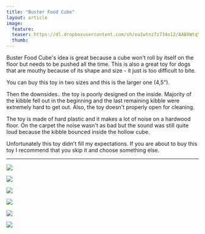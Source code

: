 ```yaml
---
title: "Buster Food Cube"
layout: article
image:
  feature:
  teaser: https://dl.dropboxusercontent.com/sh/ea1wtnz7z734o12/AABXWtqYSyF4H46lXw6WLVwLa/aktivointilelut/muut/DS36165-245px.jpg
  thumb:
---
```


Buster Food Cube's idea is great because a cube won't roll by itself on the floor but needs to be pushed all the time. This is also a great toy for dogs that are mouthy because of its shape and size - it just is too difficult to bite.

You can buy this toy in two sizes and this is the larger one (4,5").

Then the downsides.. the toy is poorly designed on the inside. Majority of the kibble fell out in the beginning and the last remaining kibble were extremely hard to get out. Also, the toy doesn't properly open for cleaning.

The toy is made of hard plastic and it makes a lot of noise on a hardwood floor. On the carpet the noise wasn't as bad but the sound was still quite loud because the kibble bounced inside the hollow cube. 

Unfortunately this toy didn't fill my expectations. If you are about to buy this toy I recommend that you skip it and choose something else.

---

[![](https://dl.dropboxusercontent.com/sh/ea1wtnz7z734o12/AACiXWTR5PgkjmpzyVLTe6vua/aktivointilelut/muut/DS36159-800px.jpg)](https://dl.dropboxusercontent.com/sh/ea1wtnz7z734o12/AACoVWRuhIzF-M60la9AuXv3a/aktivointilelut/muut/DS36159.jpg)

[![](https://dl.dropboxusercontent.com/sh/ea1wtnz7z734o12/AABtnJ9wm6qiyttxah2KZ8o7a/aktivointilelut/muut/DS36165-800px.jpg)](https://dl.dropboxusercontent.com/sh/ea1wtnz7z734o12/AABPg-sDwGzM6TP6v4gF_cAva/aktivointilelut/muut/DS36165.jpg)

[![](https://dl.dropboxusercontent.com/sh/ea1wtnz7z734o12/AADBtJLKz3gwLBzInUVjsDzBa/aktivointilelut/muut/DS36188-800px.jpg)](https://dl.dropboxusercontent.com/sh/ea1wtnz7z734o12/AAA3xiu7gWIeGul5-2cPZwY1a/aktivointilelut/muut/DS36188.jpg)

[![](https://dl.dropboxusercontent.com/sh/ea1wtnz7z734o12/AACDc4wGIJD-Xp_Q69H1Zgt3a/aktivointilelut/muut/DS36201-800px.jpg)](https://dl.dropboxusercontent.com/sh/ea1wtnz7z734o12/AAA_o5FCZoD5dvpW7iC0MX88a/aktivointilelut/muut/DS36201.jpg)

[![](https://dl.dropboxusercontent.com/sh/ea1wtnz7z734o12/AACiT0ZWK7s5FBTW5zCGErDWa/aktivointilelut/muut/DS36227-800px.jpg)](https://dl.dropboxusercontent.com/sh/ea1wtnz7z734o12/AACcmta7bONH_Sy7xTVOnqaTa/aktivointilelut/muut/DS36227.jpg)

[![](https://dl.dropboxusercontent.com/sh/ea1wtnz7z734o12/AABWE9vvURawUfzpKZrnLLJqa/aktivointilelut/muut/DS36232-800px.jpg)](https://dl.dropboxusercontent.com/sh/ea1wtnz7z734o12/AACC-tcI0Ep3_uquRPQxE4aka/aktivointilelut/muut/DS36232.jpg)
